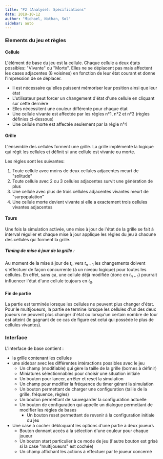 ```yaml
---
title: "P2 (Analyse): Spécifications"
date: 2018-10-12
author: "Michael, Nathan, Sol"
sidebar: auto
---
```


### Elements du jeu et règles

#### Cellule
L'élément de base du jeu est la cellule. Chaque cellule a deux états possibles: "Vivante" ou "Morte". Elles ne se déplacent pas mais affectent les cases adjacentes (8 voisines) en fonction de leur état courant et donne l'impression de se déplacer.

* Il est nécessaire qu'elles puissent mémoriser leur position ainsi que leur état
* L'utilisateur peut forcer un changement d'état d'une cellule en cliquant sur cette dernière
* Elles nécessitent une couleur différente pour chaque état
* Une cellule vivante est affectée par les règles n°1, n°2 et n°3 (règles définies ci-dessous)
* Une cellule morte est affectée seulement par la règle n°4

#### Grille
L'ensemble des cellules forment une grille. La grille implémente la logique qui régit les cellules et définit si une cellule est vivante ou morte.

Les règles sont les suivantes:
1. Toute cellule avec moins de deux cellules adjacentes meurt de "solitude"
2. Toute cellule avec 2 ou 3 cellules adjacentes survit une génération de plus
3. Une cellule avec plus de trois cellules adjacentes vivantes meurt de "surpopulation"
4. Une cellule morte devient vivante si elle a exactement trois cellules vivantes adjacentes

#### Tours
Une fois la simulation activée, une mise à jour de l'état de la grille se fait à interval régulier et chaque mise à jour applique les règles du jeu à chacune des cellules qui forment la grille.

<Container type="warning" header="Point chaud">

##### Timing de mise à jour de la grille :

Au moment de la mise à jour de $t_n$ vers $t_{n+1}$ les changements doivent s'effectuer de façon concurrente (à un niveau logique) pour toutes les cellules. En effet, sans ça, une cellule déjà modifiée (donc en $t_{n+1}$) pourrait influencer l'état d'une cellule toujours en $t_0$.

</container>

#### Fin de partie
La partie est terminée lorsque les cellules ne peuvent plus changer d'état.
Pour le multijoueurs, la partie se termine lorsque les cellules d'un des deux joueurs ne peuvent plus changer d'état ou lorsqu'un certain nombre de tour est atteint (le gagnant de ce cas de figure est celui qui possède le plus de cellules vivantes).

### Interface
L'interface de base contient :  

* la grille contenant les cellules
* une sidebar avec les différentes intéractions possibles avec le jeu
    * Un champ (modifiable) qui gère la taille de la grille (bornes à définir)
    * Miniatures sélectionnables pour choisir une situation initiale
    * Un bouton pour lancer, arrêter et reset la simulation
    * Un champ pour modifier la fréquence du timer gérant la simulation
    * Un bouton permettant de charger une configuration (taille de la grille, fréquence, règles)
    * Un bouton permettant de sauvegarder la configuration actuelle
    * Un bouton de configuration qui appelle un dialogue permettant de modifier les règles de bases
        * Un bouton reset permettant de revenir à la configuration initiale du jeu
* Une case à cocher débloquant les options d'une partie à deux joueurs
    * Bouton donnant accès à la sélection d'une couleur pour chaque joueur
    * Un bouton start particulier à ce mode de jeu (l'autre bouton est grisé si la case "multijoueurs" est cochée)
    * Un champ affichant les actions à effectuer par le joueur concerné